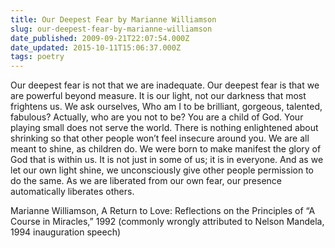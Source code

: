 ```yaml
---
title: Our Deepest Fear by Marianne Williamson
slug: our-deepest-fear-by-marianne-williamson
date_published: 2009-09-21T22:07:54.000Z
date_updated: 2015-10-11T15:06:37.000Z
tags: poetry
---
```


Our deepest fear is not that we are inadequate. Our deepest fear is that we are powerful beyond measure. It is our light, not our darkness that most frightens us. We ask ourselves, Who am I to be brilliant, gorgeous, talented, fabulous? Actually, who are you not to be? You are a child of God. Your playing small does not serve the world. There is nothing enlightened about shrinking so that other people won’t feel insecure around you. We are all meant to shine, as children do. We were born to make manifest the glory of God that is within us. It is not just in some of us; it is in everyone. And as we let our own light shine, we unconsciously give other people permission to do the same. As we are liberated from our own fear, our presence automatically liberates others.

Marianne Williamson, A Return to Love: Reflections on the Principles of “A Course in Miracles,” 1992 (commonly wrongly attributed to Nelson Mandela, 1994 inauguration speech)
